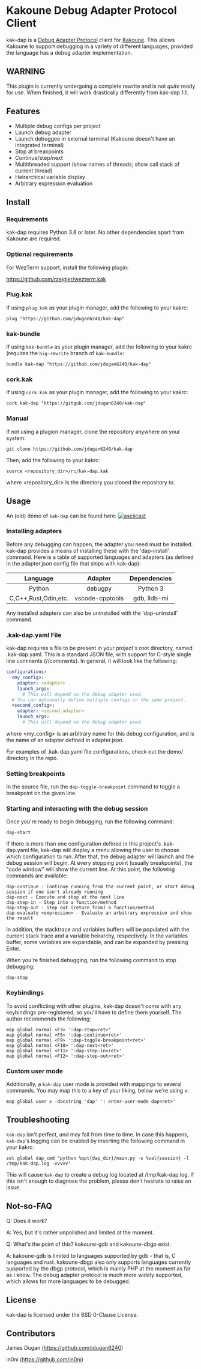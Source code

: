 # Kakoune Debug Adapter Protocol Client

kak-dap is a [Debug Adapter Protocol](https://microsoft.github.io/debug-adapter-protocol/) client for [Kakoune](http://kakoune.org).
This allows Kakoune to support debugging in a variety of different languages, provided the language has a debug adapter implementation.

## WARNING

This plugin is currently undergoing a complete rewrite and is not *quite* ready for use.
When finished, it will work drastically differently from kak-dap 1.1.

## Features

- Multiple debug configs per project
- Launch debug adapter
- Launch debuggee in external terminal (Kakoune doesn't have an integrated terminal)
- Stop at breakpoints
- Continue/step/next
- Multithreaded support (show names of threads; show call stack of current thread)
- Heirarchical variable display
- Arbitrary expression evaluation

## Install

### Requirements

kak-dap requires Python 3.8 or later. No other dependencies apart from Kakoune are required.

### Optional requirements

For WezTerm support, install the following plugin:

https://github.com/rzeigler/wezterm.kak

### Plug.kak

If using `plug.kak` as your plugin manager, add the following to your kakrc:

```
plug "https://github.com/jdugan6240/kak-dap"
```

### kak-bundle

If using `kak-bundle` as your plugin manager, add the following to your kakrc
(requires the `big-rewrite` branch of `kak-bundle`:

```
bundle kak-dap "https://github.com/jdugan6240/kak-dap"
```

### cork.kak

If using `cork.kak` as your plugin manager, add the following to your kakrc:

```
cork kak-dap "https://gitgub.com/jdugan6240/kak-dap"
```

### Manual

If not using a plugion manager, clone the repository anywhere on your system:

```
git clone https://github.com/jdugan6240/kak-dap
```

Then, add the following to your kakrc:

```
source <repository_dir>/rc/kak-dap.kak
```

where <repository_dir> is the directory you cloned the repository to.

## Usage

An (old) demo of `kak-dap` can be found here: [![asciicast](https://asciinema.org/a/fjU1GBrXSxplfP6lEo7cqYcj9.svg)](https://asciinema.org/a/fjU1GBrXSxplfP6lEo7cqYcj9)

### Installing adapters

Before any debugging can happen, the adapter you need must be installed. kak-dap provides a means of installing these with the 'dap-install'
command. Here is a table of supported languages and adapters (as defined in the adapter.json config file that ships with kak-dap):

| Language             | Adapter         | Dependencies |
| :------------------: | :-------------: | :----------: |
| Python               | debugpy         | Python 3     |
| C,C++,Rust,Odin,etc. | vscode-cpptools | gdb, lldb-mi |

Any installed adapters can also be uninstalled with the 'dap-uninstall' command.

### .kak-dap.yaml File

kak-dap requires a file to be present in your project's root directory, named .kak-dap.yaml. This is a standard JSON file, with support
for C-style single line comments (//comments). In general, it will look like the following:

```yaml
configurations:
  <my_config>:
    adapter: <adapter>
    launch_args:
      # This will depend on the debug adapter used.
  # You can optionally define multiple configs in the same project.
  <second_config>:
    adapter: <second_adapter>
    launch_args:
      # This will depend on the debug adapter used.
```

where <my_config> is an arbitrary name for this debug configuration, and <adapter> is the name of an adapter defined in adapter.json.

For examples of .kak-dap.yaml file configurations, check out the demo/ directory in the repo.

### Setting breakpoints

In the source file, run the `dap-toggle-breakpoint` command to toggle a breakpoint on the given line.

### Starting and interacting with the debug session

Once you're ready to begin debugging, run the following command:

```
dap-start
```

If there is more than one configuration defined in this project's .kak-dap.yaml file, kak-dap will display a menu allowing the user
to choose which configuration to run. After that, the debug adapter will launch and the debug session will begin. At every stopping point
(usually breakpoints), the "code window" will show the current line. At this point, the following commands are available:

```
dap-continue - Continue running from the current point, or start debug session if one isn't already running
dap-next - Execute and stop at the next line
dap-step-in - Step into a function/method
dap-step-out - Step out (return from) a function/method
dap-evaluate <expression> - Evaluate an arbitrary expression and show the result
```

In addition, the stacktrace and variables buffers will be populated with the current
stack trace and a variable heirarchy, respectively. In the variables buffer, some
variables are expandable, and can be expanded by pressing Enter.

When you're finished debugging, run the following command to stop debugging:

```
dap-stop
```

### Keybindings

To avoid conflicting with other plugins, kak-dap doesn't come with any keybindings pre-registered, so you'll have to define
them yourself. The author recommends the following:

```
map global normal <F3> ':dap-stop<ret>'
map global normal <F5> ':dap-continue<ret>'
map global normal <F9> ':dap-toggle-breakpoint<ret>'
map global normal <F10> ':dap-next<ret>'
map global normal <F11> ':dap-step-in<ret>'
map global normal <F12> ':dap-step-out<ret>'
```

### Custom user mode

Additionally, a `kak-dap` user mode is provided with mappings to several commands. You may map this to a key of your liking, below we're using `x`:

```
map global user x -docstring 'dap' ': enter-user-mode dap<ret>'
```

## Troubleshooting

`kak-dap` isn't perfect, and may fail from time to time. In case this happens, `kak-dap`'s
logging can be enabled by inserting the following command in your kakrc:

```
set global dap_cmd "python %opt{dap_dir}/main.py -s %val{session} -l /tmp/kak-dap.log -vvvvv"
```

This will cause `kak-dap` to create a debug log located at /tmp/kak-dap.log.
If this isn't enough to diagnose the problem, please don't hesitate to raise an issue.

## Not-so-FAQ

Q: Does it work?

A: Yes, but it's rather unpolished and limited at the moment.

Q: What's the point of this? kakoune-gdb and kakoune-dbgp exist.

A: kakoune-gdb is limited to languages supported by gdb - that is, C languages and rust.
kakoune-dbgp also only supports languages currently supported by the dbgp protocol, which
is mainly PHP at the moment as far as I know. The debug adapter protocol is much more widely
supported, which allows for more languages to be debugged.

## License

kak-dap is licensed under the BSD 0-Clause License.

## Contributors

James Dugan (https://github.com/jdugan6240)

in0ni (https://github.com/in0ni)
